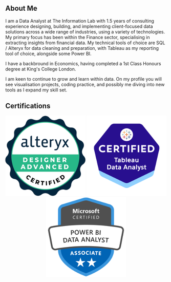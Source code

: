 ## About Me

<!--
**pmaggggg/pmaggggg** is a ✨ _special_ ✨ repository because its `README.md` (this file) appears on your GitHub profile.

Here are some ideas to get you started:

- 🔭 I’m currently working on ...
- 🌱 I’m currently learning ...
- 👯 I’m looking to collaborate on ...
- 🤔 I’m looking for help with ...
- 💬 Ask me about ...
- 📫 How to reach me: ...
- 😄 Pronouns: ...
- ⚡ Fun fact: ...
-->
I am a Data Analyst at The Information Lab with 1.5 years of consulting experience designing, building, and implementing client-focused data solutions across a wide range of industries, using a variety of technologies. My primary focus has been within the Finance sector, specialising in extracting insights from financial data. My technical tools of choice are SQL / Alteryx for data cleaning and preparation, with Tableau as my reporting tool of choice, alongside some Power BI.

I have a backbround in Economics, having completed a 1st Class Honours degree at King's College London. 

I am keen to continue to grow and learn within data. On my profile you will see visualisation projects, coding practice, and possibly me diving into new tools as I expand my skill set.

## Certifications

<p align="center">
  <img src="https://raw.githubusercontent.com/pmaggggg/pmaggggg/main/alteryx-designer-advanced-certification.png" width="250" height="250">
  <img src="https://raw.githubusercontent.com/pmaggggg/pmaggggg/main/tableau-certified-data-analyst.1.png" width="250" height="250">
  <img src="https://raw.githubusercontent.com/pmaggggg/pmaggggg/main/pl_300.png" width="250" height="250">
</p>






